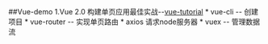 ##Vue-demo
1.Vue 2.0 构建单页应用最佳实战--[vue-tutorial](https://github.com/2014guai/vue-demo/tree/master/vue-tutorial)
	* vue-cli -- 创建项目
	* vue-router -- 实现单页路由
	* axios 请求node服务器
	* vuex -- 管理数据流
